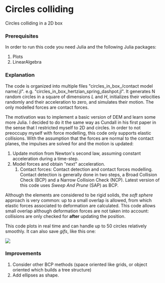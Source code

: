 # Circles colliding

Circles colliding in a 2D box

### Prerequisites

In order to run this code you need Julia and the following Julia packages:

1. Plots
2. LinearAlgebra

### Explanation

The code is organized into multiple files "circles_in_box_/contact model name/.jl". e.g. "circles_in_box_hertzian_spring_dashpot.jl". It generates N random circles in a square of dimensions _L_ and _H_, initializes their velocities randomly and their acceleration to zero, and simulates their motion. The only modelled forces are contact forces.

The motivation was to implement a basic version of DEM and learn some more Julia. I decided to do it the same way as Cundall in his first paper in the sense that I restricted myself to 2D and circles. In order to not preoccupy myself with force modelling, this code only supports elastic collisions. With the assumption that the forces are normal to the contact planes, the impulses are solved for and the motion is updated:
1. Update motion from Newton's second law, assuming constant acceleration during a time-step.
2. Model forces and obtain "next" acceleration.
    1. Contact forces: Contact detection and contact forces modelling. Contact detection is generally done in two steps, a Broad Collision Check (BCP) and a Narrow Collision Check (NCP). Latest version of this code uses _Sweep And Prune_ (SAP) as BCP.

Although the elements are considered to be rigid solids, the _soft sphere_ approach is very common: up to a small overlap is allowed, from which elastic forces associated to deformation are calculated. This code allows small overlap although deformation forces are not taken into account: collisions are only checked for **after** updating the position.

This code plots in real time and can handle up to 50 circles relatively smoothly. It can also save _gifs_, like this one:

![](30LinearSpringDashpot24fps_spedupncropped.gif)

### Improvements
1. Consider other BCP methods (space oriented like grids, or object oriented which builds a tree structure)
2. Add ellipses as shape.
